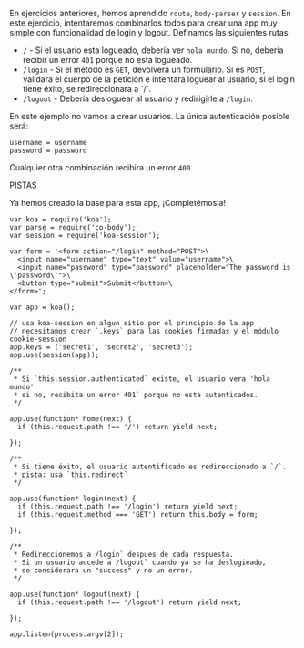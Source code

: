 En ejercicios anteriores, hemos aprendido `route`, `body-parser` y `session`. En este ejercicio, intentaremos combinarlos todos para crear una app muy simple con funcionalidad de login y logout. Definamos las siguientes rutas:

- `/` - Si el usuario esta logueado, debería ver `hola mundo`. Si no, debería recibir un error `401` porque no esta logueado.
- `/login` - Si el método es `GET`, devolverá un formulario. Si es `POST`, validara el cuerpo de la petición e intentara loguear al usuario, si el login tiene éxito, se redireccionara a ´/´.
- `/logout` - Debería desloguear al usuario y redirigirle a `/login`.

En este ejemplo no vamos a crear usuarios. La única autenticación posible será:

```
username = username
password = password
```

Cualquier otra combinación recibira un error `400`.

PISTAS

Ya hemos creado la base para esta app, ¡Completémosla!

```
var koa = require('koa');
var parse = require('co-body');
var session = require('koa-session');

var form = '<form action="/login" method="POST">\
  <input name="username" type="text" value="username">\
  <input name="password" type="password" placeholder="The password is \'password\'">\
  <button type="submit">Submit</button>\
</form>';

var app = koa();

// usa koa-session en algun sitio por el principio de la app
// necesitamos crear `.keys` para las cookies firmadas y el módulo cookie-session
app.keys = ['secret1', 'secret2', 'secret3'];
app.use(session(app));

/**
 * Si `this.session.authenticated` existe, el usuario vera 'hola mundo'
 * si no, recibita un error 401` porque no esta autenticados.
 */

app.use(function* home(next) {
  if (this.request.path !== '/') return yield next;

});

/**
 * Si tiene éxito, el usuario autentificado es redireccionado a `/`.
 * pista: usa `this.redirect`
 */

app.use(function* login(next) {
  if (this.request.path !== '/login') return yield next;
  if (this.request.method === 'GET') return this.body = form;

});

/**
 * Redireccionemos a /login` despues de cada respuesta.
 * Si un usuario accede a /logout` cuando ya se ha deslogieado,
 * se considerara un "success" y no un error.
 */

app.use(function* logout(next) {
  if (this.request.path !== '/logout') return yield next;

});

app.listen(process.argv[2]);
```
